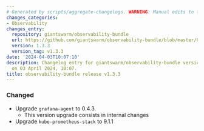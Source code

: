```yaml
---
# Generated by scripts/aggregate-changelogs. WARNING: Manual edits to this files will be overwritten.
changes_categories:
- Observability
changes_entry:
  repository: giantswarm/observability-bundle
  url: https://github.com/giantswarm/observability-bundle/blob/master/CHANGELOG.md#133---2024-04-03
  version: 1.3.3
  version_tag: v1.3.3
date: '2024-04-03T10:07:10'
description: Changelog entry for giantswarm/observability-bundle version 1.3.3, published
  on 03 April 2024, 10:07.
title: observability-bundle release v1.3.3
---
```


### Changed
- Upgrade `grafana-agent` to 0.4.3.
  - This version upgrade consists in internal changes
- Upgrade `kube-prometheus-stack` to 9.1.1
